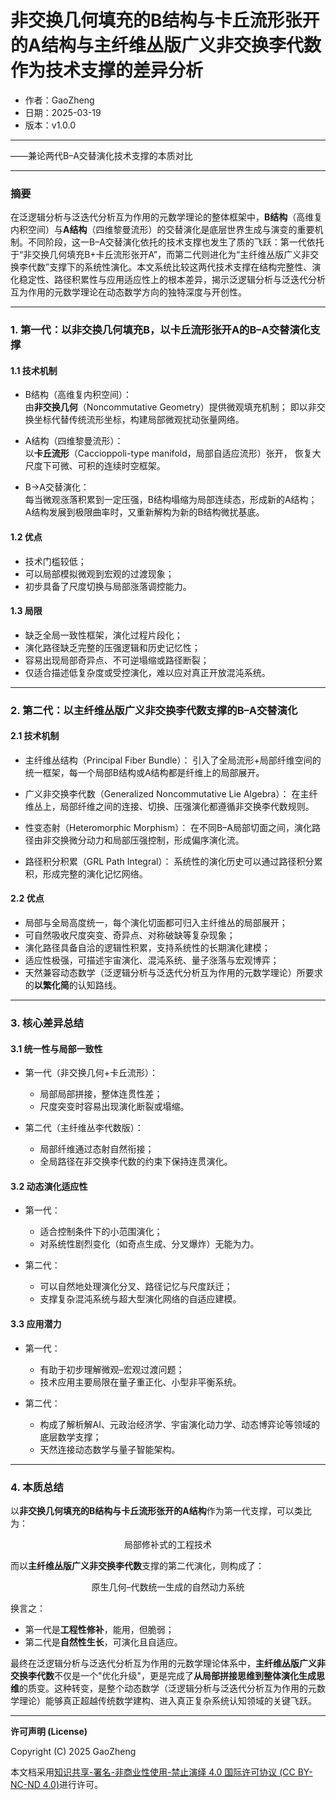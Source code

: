 # **非交换几何填充的B结构与卡丘流形张开的A结构与主纤维丛版广义非交换李代数作为技术支撑的差异分析**

- 作者：GaoZheng
- 日期：2025-03-19
- 版本：v1.0.0

---

——兼论两代B–A交替演化技术支撑的本质对比

---

### 摘要

在泛逻辑分析与泛迭代分析互为作用的元数学理论的整体框架中，**B结构**（高维复内积空间）与**A结构**（四维黎曼流形）的交替演化是底层世界生成与演变的重要机制。不同阶段，这一B–A交替演化依托的技术支撑也发生了质的飞跃：第一代依托于“非交换几何填充B+卡丘流形张开A”，而第二代则进化为“主纤维丛版广义非交换李代数”支撑下的系统性演化。本文系统比较这两代技术支撑在结构完整性、演化稳定性、路径积累性与应用适应性上的根本差异，揭示泛逻辑分析与泛迭代分析互为作用的元数学理论在动态数学方向的独特深度与开创性。

---

### 1. 第一代：以非交换几何填充B，以卡丘流形张开A的B–A交替演化支撑

#### 1.1 技术机制

- B结构（高维复内积空间）：  
  由**非交换几何**（Noncommutative Geometry）提供微观填充机制；
  即以非交换坐标代替传统流形坐标，构建局部微观扰动张量网络。

- A结构（四维黎曼流形）：  
  以**卡丘流形**（Caccioppoli-type manifold，局部自适应流形）张开，
  恢复大尺度下可微、可积的连续时空框架。

- B→A交替演化：  
  每当微观涨落积累到一定压强，B结构塌缩为局部连续态，形成新的A结构；
  A结构发展到极限曲率时，又重新解构为新的B结构微扰基底。

#### 1.2 优点

- 技术门槛较低；
- 可以局部模拟微观到宏观的过渡现象；
- 初步具备了尺度切换与局部涨落调控能力。

#### 1.3 局限

- 缺乏全局一致性框架，演化过程片段化；
- 演化路径缺乏完整的压强逻辑和历史记忆性；
- 容易出现局部奇异点、不可逆塌缩或路径断裂；
- 仅适合描述低复杂度或受控演化，难以应对真正开放混沌系统。

---

### 2. 第二代：以主纤维丛版广义非交换李代数支撑的B–A交替演化

#### 2.1 技术机制

- 主纤维丛结构（Principal Fiber Bundle）：
  引入了全局流形+局部纤维空间的统一框架，每一个局部B结构或A结构都是纤维上的局部展开。

- 广义非交换李代数（Generalized Noncommutative Lie Algebra）：
  在主纤维丛上，局部纤维之间的连接、切换、压强演化都遵循非交换李代数规则。

- 性变态射（Heteromorphic Morphism）：
  在不同B–A局部切面之间，演化路径由非交换微分动力和局部压强控制，形成偏序演化流。

- 路径积分积累（GRL Path Integral）：
  系统性的演化历史可以通过路径积分累积，形成完整的演化记忆网络。

#### 2.2 优点

- 局部与全局高度统一，每个演化切面都可归入主纤维丛的局部展开；
- 可自然吸收尺度突变、奇异点、对称破缺等复杂现象；
- 演化路径具备自洽的逻辑性积累，支持系统性的长期演化建模；
- 适应性极强，可描述宇宙演化、混沌系统、量子涨落与宏观博弈；
- 天然兼容动态数学（泛逻辑分析与泛迭代分析互为作用的元数学理论）所要求的**以繁化简**的认知路线。

---

### 3. 核心差异总结

#### 3.1 统一性与局部一致性

- 第一代（非交换几何+卡丘流形）：  
  - 局部局部拼接，整体连贯性差；
  - 尺度突变时容易出现演化断裂或塌缩。

- 第二代（主纤维丛李代数版）：  
  - 局部纤维通过态射自然衔接；
  - 全局路径在非交换李代数的约束下保持连贯演化。

#### 3.2 动态演化适应性

- 第一代：  
  - 适合控制条件下的小范围演化；
  - 对系统性剧烈变化（如奇点生成、分叉爆炸）无能为力。

- 第二代：  
  - 可以自然地处理演化分叉、路径记忆与尺度跃迁；
  - 支撑复杂混沌系统与超大型演化网络的自适应建模。

#### 3.3 应用潜力

- 第一代：  
  - 有助于初步理解微观–宏观过渡问题；
  - 技术应用主要局限在量子重正化、小型非平衡系统。

- 第二代：  
  - 构成了解析解AI、元政治经济学、宇宙演化动力学、动态博弈论等领域的底层数学支撑；
  - 天然连接动态数学与量子智能架构。

---

### 4. 本质总结

以**非交换几何填充的B结构与卡丘流形张开的A结构**作为第一代支撑，可以类比为：

$$
\text{局部修补式的工程技术} 
$$

而以**主纤维丛版广义非交换李代数**支撑的第二代演化，则构成了：

$$
\text{原生几何–代数统一生成的自然动力系统}
$$

换言之：

- 第一代是**工程性修补**，能用，但脆弱；
- 第二代是**自然性生长**，可演化且自适应。

最终在泛逻辑分析与泛迭代分析互为作用的元数学理论体系中，**主纤维丛版广义非交换李代数**不仅是一个"优化升级"，更是完成了**从局部拼接思维到整体演化生成思维**的质变。这种转变，是整个动态数学（泛逻辑分析与泛迭代分析互为作用的元数学理论）能够真正超越传统数学建构、进入真正复杂系统认知领域的关键飞跃。

---

**许可声明 (License)**

Copyright (C) 2025 GaoZheng 

本文档采用[知识共享-署名-非商业性使用-禁止演绎 4.0 国际许可协议 (CC BY-NC-ND 4.0)](https://creativecommons.org/licenses/by-nc-nd/4.0/deed.zh-Hans)进行许可。
